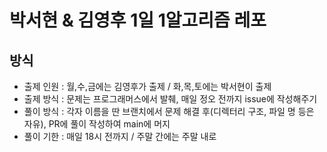 # 박서현 & 김영후 1일 1알고리즘 레포

## 방식
+ 출제 인원 : 월,수,금에는 김영후가 출제 / 화,목,토에는 박서현이 출제  
+ 출제 방식 : 문제는 프로그래머스에서 발췌, 매일 정오 전까지 issue에 작성해주기
+ 풀이 방식 : 각자 이름을 딴 브랜치에서 문제 해결 후(디렉터리 구조, 파일 명 등은 자유), PR에 풀이 작성하여 main에 머지   
+ 풀이 기한 : 매일 18시 전까지 / 주말 간에는 주말 내로
